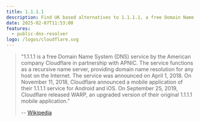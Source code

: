 ```yaml
---
title: 1.1.1.1
description: Find UK based alternatives to 1.1.1.1, a free Domain Name System (DNS) service by the American company Cloudflare in partnership with APNIC.
date: 2025-02-07T11:53:00
features:
  - public-dns-resolver
logo: /logos/cloudflare.svg
---
```

> "1.1.1.1 is a free Domain Name System (DNS) service by the American company Cloudflare in partnership with APNIC. The service functions as a recursive name server, providing domain name resolution for any host on the Internet. The service was announced on April 1, 2018. On November 11, 2018, Cloudflare announced a mobile application of their 1.1.1.1 service for Android and iOS. On September 25, 2019, Cloudflare released WARP, an upgraded version of their original 1.1.1.1 mobile application."
> 
> -- [Wikipedia](https://en.wikipedia.org/wiki/1.1.1.1)
